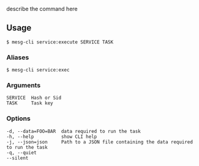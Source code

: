 describe the command here

## Usage
```
$ mesg-cli service:execute SERVICE TASK
```

### Aliases
```
$ mesg-cli service:exec
```

### Arguments
```
SERVICE  Hash or Sid
TASK     Task key
```

### Options
```
-d, --data=FOO=BAR  data required to run the task
-h, --help          show CLI help
-j, --json=json     Path to a JSON file containing the data required to run the task
-q, --quiet
--silent
```
